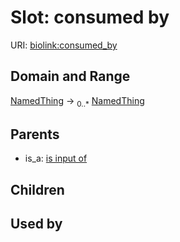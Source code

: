 
# Slot: consumed by




URI: [biolink:consumed_by](https://w3id.org/biolink/vocab/consumed_by)


## Domain and Range

[NamedThing](NamedThing.md) &#8594;  <sub>0..\*</sub> [NamedThing](NamedThing.md)

## Parents

 *  is_a: [is input of](is_input_of.md)

## Children


## Used by

